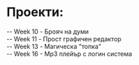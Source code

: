 # Проекти: <br/>
-- Week 10 - Брояч на думи <br/>
-- Week 11 - Прост графичен редактор <br/>
-- Week 13 - Магическа "топка" <br/>
-- Week 16 - Mp3 плейър с логин система <br/>
